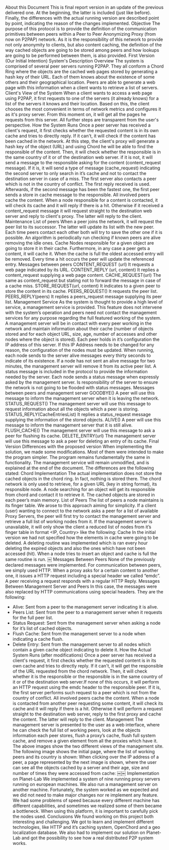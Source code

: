 About this Document
This is final report version in an update of the previous delivered one. At the beginning, the latter is included (just like before). Finally, the differences with the actual running version are described point by point, indicating the reason of the changes implemented.
Objective
The purpose of this protocol is to provide the definition of the communication primitives between peers within a Peer to Peer Anonymizing Proxy (from now on P2PAP) network. As it is the responsibility of this network to provide not only anonymity to clients, but also content caching, the definition of the way cached objects are going to be stored among peers and how lookups are going to be performed between them, is also provided.
First Version (Our Initial Intention)
System's Description
Overview
The system is comprised of several peer servers running P2PAP. They all conform a Chord Ring where the objects are the cached web pages stored by generating a hash key of their URL. Each of them knows about the existence of some others and their geographical location. Peers are able to generate a web page with this information when a client wants to retrieve a list of servers.
Client's View of the System
When a client wants to access a web page using P2PAP, it first requests to one of the servers (it already knows) for a list of the servers it knows and their location. Based on this, the client chooses the most convenient in terms of network metrics and configures it as it's proxy server. From this moment on, it will get all the pages he requests from this server. All further steps are transparent from the user's perspective.
How the System Runs
Once a peer server has received a client's request, it first checks whether the requested content is in its own cache and tries to directly reply. If it can't, it will check if the content has been cached in the network. At this step, the client's proxy will generate a hash key of the object (URL) and using Chord he will be able to find the responsible of the content. Then, it will check whether the responsible is in the same country of it or of the destination web server. if it is not, it will send a message to the responsible asking for the content (content_request message). If it is, it will send a type of message (cache_request) indicating the second server to only search in it’s cache and not to contact the destination server in case of a miss. The first server also contacts a peer which is not in the country of conflict. The first reply received is used. Afterwards, if the second message has been the fastest one, the first peer sends a store in cache message to the responsible. All involved peers cache the content.
When a node responsible for a content is contacted, it will check its cache and it will reply if there is a hit. Otherwise if it received a content_request message it will request straight to the destination web server and reply to client's proxy. The latter will reply to the client.
Maintenance
List of peers
When a peer joins the network, it will request the peer list to its successor. The latter will update its list with the new peer. Each time peers contact each other both will try to save the other one if it is possible. An algorithm is periodically run checking if known peers are alive removing the idle ones.
Cache
Nodes responsible for a given object are going to store it in their cache. Furthermore, in any case a peer gets a content, it will cache it. When the cache is full the oldest accessed entry will be removed. Every time a hit occurs the peer will update the referenced entry.
Messages between peers
CONTENT_REQUEST (url)
It requests a web page indicated by its URL.
CONTENT_REPLY (url, content)
It replies a content_request supplying a web page content.
CACHE_REQUEST(url)
The same as content_request but stating not to forward the message in case of a cache miss.
STORE_REQUEST(url, content)
It indicates to a given peer to store the content in its cache. PEERS_REQUEST()
It requests the peer list.
PEERS_REPLY(peers)
It replies a peers_request message supplying its peer list.
Management Service
As the system is thought to provide a high level of service, a management service is provided. This feature does not intervene with the system’s operation and peers need not contact the management services for any purpose regarding the full featured working of the system.
A management server will be in contact with every peer working in the network and maintain information about their cache (number of objects stored and for each object URL, size, age, number of accesses and other nodes where the object is stored). Each peer holds in it’s configuration the IP address of this server. If this IP Address needs to be changed for any reason, the configuration of the nodes must be updated.
When running, each node sends to the server alive messages every thirty seconds to indicate of its existence. If a node has not sent an alive message for two minutes, the management server will remove it from its active peer list. A status message is included in the protocol to provide the information needed by the server. Each node sends a status message when expressly asked by the management server. Is responsibility of the server to ensure the network is not going to be flooded with status messages.
Messages between peers and management server
GOODBYE()
A peer will use this message to inform the management server when it is leaving the network.
STATUS_REQUEST()
The management server will use this message to request information about all the objects which a peer is storing.
STATUS_REPLY(CacheEntriesList)
It replies a status_request message supplying the information of the stored objects.
ALIVE()
A peer will use this message to inform the management server that it is still alive. FLUSH_CACHE()
The management server will use this message to ask a peer for flushing its cache. DELETE_ENTRY(url)
The management server will use this message to ask a peer for deleting an entry of its cache.
Final Version
Differences with the proposed version
When implementing the solution, we made some modifications. Most of them were intended to make the program simpler. The program remains fundamentally the same in functionality. The management service will remain unmodified, and is explained at the end of the document. The differences are the following stated:
Chord Implementation
The actual implementation does not store the cached objects in the chord ring. In fact, nothing is stored there. The chord network is only used to retrieve, for a given URL (key in string format), its responsible node. A node searching for an object will get its responsible from chord and contact it to retrieve it. The cached objects are stored in each peer’s main memory.
List of Peers
The list of peers a node maintains is its finger table. We arose to this approach aiming for simplicity. If a client (user) wanting to connect to the network asks a peer for a list of available Proxy Servers, the peer will first try to contact the management server and retrieve a full list of working nodes from it. If the management server is unavailable, it will only show the client a reduced list of nodes from it’s finger table in format <IP, Country> like the following:
Cache
In the initial version we had not specified how the elements in cache were going to be deleted. A deleting routine was implemented which is ran every hour deleting the expired objects and also the ones which have not been accessed (hit). When a node tries to insert an object and cache is full the same routine is run.
￼
Messages Between Peers
None of the previously declared messages were implemented. For communication between peers, we simply used HTTP. When a proxy asks for a certain content to another one, it issues a HTTP request including a special header we called “emdc”. A peer receiving a request responds with a regular HTTP Reply.
Messages Between Management Server and Peers
In this case, the messages were also replaced by HTTP communications using special headers. They are the following:
- Alive: Sent from a peer to the management server indicating it is alive.
- Peers List: Sent from the peer to a management server when it requests for the
full peer list.
- Status Request: Sent from the management server when asking a node for it’s list
of cached objects.
- Flush Cache: Sent from the management server to a node when indicating a cache
flush.
- Delete Entry: Sent from the management server to all nodes which contain a given
cache object indicating to delete it.
How the Actual System Runs (after modifications)
Once a peer server has received a client's request, it first checks whether the requested content is in its own cache and tries to directly reply. If it can't, it will get the responsible of the URL requested from the chord network. Then, it will check whether it is the responsible or the responsible is in the same country of it or of the destination web server.If none of this occurs, it will perform an HTTP request using the emdc header to the responsible peer. If it is, the first server performs such request to a peer which is not from the country of conflict. All involved peers cache the content.
When a node is contacted from another peer requesting some content, it will check its cache and it will reply if there is a hit. Otherwise it will perform a request straight to the destination web server, reply to the first proxy and cache the content. The latter will reply to the client.
Management
The management server is presented to the user as a web interface, where he can check the full list of working peers, look at the objects information each peer stores, flush a proxy’s cache, flush full system cache, and remove a given element from all the proxies which have it. The above images show the two different views of the management site. The following image shows the initial page, where the list of working peers and its country is shown:
When clicking over the IP address of a peer, a page represented by the next image is shown, where the user can see all the objects cached by a server and their age, size and number of times they were accessed from cache:
￼￼
Implementation on Planet-Lab
We implemented a system of nine running proxy servers running on european machines. We also run a management server on another machine. Fortunately, the system worked as we expected and we did not need to make major changes nor re implement any feature. We had some problems of speed because every different machine has different capabilities, and sometimes we realized some of them became a bottleneck. When using this platform, it is important to carefully pick the nodes used.
Conclusions
We found working on this project both interesting and challenging. We got to learn and implement different technologies, like HTTP and it’s caching system, OpenChord and a geo localization database. We also had to implement our solution on Planet-Lab and got the possibility to see how a real distributed P2P system works.
